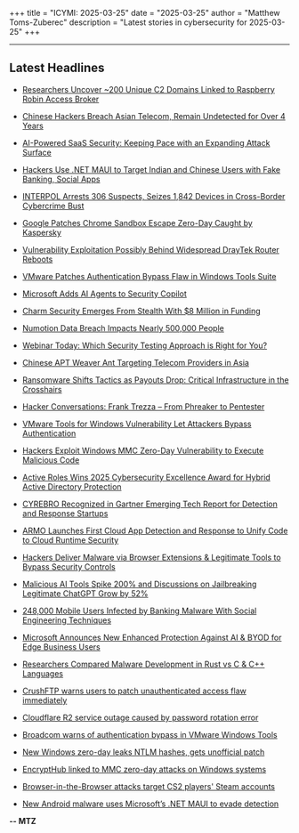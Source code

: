 +++
title = "ICYMI: 2025-03-25"
date = "2025-03-25"
author = "Matthew Toms-Zuberec"
description = "Latest stories in cybersecurity for 2025-03-25"
+++

---------------------------------------------------------------------------
## Latest Headlines
- [Researchers Uncover ~200 Unique C2 Domains Linked to Raspberry Robin Access Broker](https://thehackernews.com/2025/03/researchers-uncover-200-unique-c2.html)

- [Chinese Hackers Breach Asian Telecom, Remain Undetected for Over 4 Years](https://thehackernews.com/2025/03/chinese-hackers-breach-asian-telecom.html)

- [AI-Powered SaaS Security: Keeping Pace with an Expanding Attack Surface](https://thehackernews.com/2025/03/ai-powered-saas-security-keeping-pace.html)

- [Hackers Use .NET MAUI to Target Indian and Chinese Users with Fake Banking, Social Apps](https://thehackernews.com/2025/03/hackers-use-net-maui-to-target-indian.html)

- [INTERPOL Arrests 306 Suspects, Seizes 1,842 Devices in Cross-Border Cybercrime Bust](https://thehackernews.com/2025/03/interpol-arrests-306-suspects-seizes.html)

- [Google Patches Chrome Sandbox Escape Zero-Day Caught by Kaspersky](https://www.securityweek.com/google-patches-chrome-sandbox-escape-zero-day-caught-by-kaspersky/)

- [Vulnerability Exploitation Possibly Behind Widespread DrayTek Router Reboots](https://www.securityweek.com/vulnerability-exploitation-possibly-behind-widespread-draytek-router-reboots/)

- [VMware Patches Authentication Bypass Flaw in Windows Tools Suite](https://www.securityweek.com/vmware-patches-authentication-bypass-flaw-in-windows-tools-suite/)

- [Microsoft Adds AI Agents to Security Copilot](https://www.securityweek.com/microsoft-adds-ai-agents-to-security-copilot/)

- [Charm Security Emerges From Stealth With $8 Million in Funding](https://www.securityweek.com/charm-security-emerges-from-stealth-with-8-million-in-funding/)

- [Numotion Data Breach Impacts Nearly 500,000 People](https://www.securityweek.com/numotion-data-breach-impacts-nearly-500000-people/)

- [Webinar Today: Which Security Testing Approach is Right for You?](https://www.securityweek.com/webinar-tomorrow-which-security-testing-approach-is-right-for-you/)

- [Chinese APT Weaver Ant Targeting Telecom Providers in Asia](https://www.securityweek.com/chinese-apt-weaver-ant-targeting-telecom-providers-in-asia/)

- [Ransomware Shifts Tactics as Payouts Drop: Critical Infrastructure in the Crosshairs](https://www.securityweek.com/ransomware-shifts-tactics-as-payouts-drop-critical-infrastructure-in-the-crosshairs/)

- [Hacker Conversations: Frank Trezza – From Phreaker to Pentester](https://www.securityweek.com/hacker-conversations-frank-trezza-from-phreaker-to-pentester/)

- [VMware Tools for Windows Vulnerability Let Attackers Bypass Authentication](https://cybersecuritynews.com/vmware-tools-for-windows-vulnerability/)

- [Hackers Exploit Windows MMC Zero-Day Vulnerability to Execute Malicious Code](https://cybersecuritynews.com/hackers-exploit-windows-mmc-zero-day-vulnerability/)

- [Active Roles Wins 2025 Cybersecurity Excellence Award for Hybrid Active Directory Protection](https://cybersecuritynews.com/active-roles-wins-2025-cybersecurity-excellence-award-for-hybrid-active-directory-protection/)

- [CYREBRO Recognized in Gartner Emerging Tech Report for Detection and Response Startups](https://cybersecuritynews.com/cyrebro-recognized-in-gartner-emerging-tech-report-for-detection-and-response-startups/)

- [ARMO Launches First Cloud App Detection and Response to Unify Code to Cloud Runtime Security](https://cybersecuritynews.com/armo-launches-first-cloud-app-detection-and-response-to-unify-code-to-cloud-runtime-security/)

- [Hackers Deliver Malware via Browser Extensions & Legitimate Tools to Bypass Security Controls](https://cybersecuritynews.com/hackers-deliver-malware-via-browser-extensions-legitimate-tools/)

- [Malicious AI Tools Spike 200% and Discussions on Jailbreaking Legitimate ChatGPT Grow by 52%](https://cybersecuritynews.com/malicious-ai-tools-spike-200-and-discussions-on-jailbreaking/)

- [248,000 Mobile Users Infected by Banking Malware With Social Engineering Techniques](https://cybersecuritynews.com/248000-mobile-users-infected-by-banking-malware/)

- [Microsoft Announces New Enhanced Protection Against AI & BYOD for Edge Business Users](https://cybersecuritynews.com/microsoft-announces-new-enhanced-protection/)

- [Researchers Compared Malware Development in Rust vs C & C++ Languages](https://cybersecuritynews.com/researchers-compared-malware-development-in-rust-vs-c-c-languages/)

- [CrushFTP warns users to patch unauthenticated access flaw immediately](https://www.bleepingcomputer.com/news/security/crushftp-warns-users-to-patch-unauthenticated-access-flaw-immediately/)

- [Cloudflare R2 service outage caused by password rotation error](https://www.bleepingcomputer.com/news/security/cloudflare-r2-service-outage-caused-by-password-rotation-error/)

- [Broadcom warns of authentication bypass in VMware Windows Tools](https://www.bleepingcomputer.com/news/security/broadcom-warns-of-authentication-bypass-in-vmware-windows-tools/)

- [New Windows zero-day leaks NTLM hashes, gets unofficial patch](https://www.bleepingcomputer.com/news/security/new-windows-zero-day-leaks-ntlm-hashes-gets-unofficial-patch/)

- [EncryptHub linked to MMC zero-day attacks on Windows systems](https://www.bleepingcomputer.com/news/security/encrypthub-linked-to-zero-day-attacks-targeting-windows-systems/)

- [Browser-in-the-Browser attacks target CS2 players' Steam accounts](https://www.bleepingcomputer.com/news/security/browser-in-the-browser-attacks-target-cs2-players-steam-accounts/)

- [New Android malware uses Microsoft’s .NET MAUI to evade detection](https://www.bleepingcomputer.com/news/security/new-android-malware-uses-microsofts-net-maui-to-evade-detection/)

**-- MTZ**